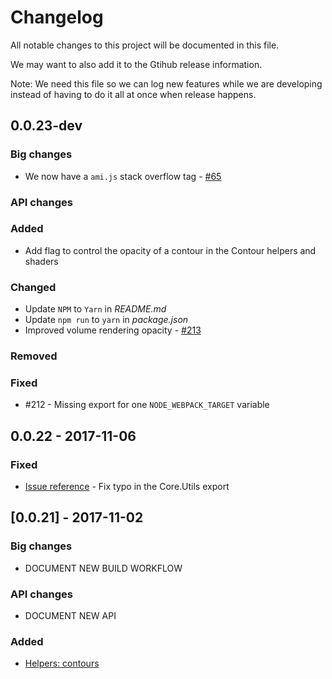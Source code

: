 # Changelog
All notable changes to this project will be documented in this file.

We may want to also add it to the Gtihub release information.

Note: We need this file so we can log new features while we are developing instead of having to do it all at once when release happens.

## 0.0.23-dev

### Big changes
- We now have a `ami.js` stack overflow tag - [#65](https://github.com/FNNDSC/ami/issues/65)

### API changes

### Added
- Add flag to control the opacity of a contour in the Contour helpers and shaders

### Changed
- Update `NPM` to `Yarn` in *README.md*
- Update `npm run` to `yarn` in *package.json*
- Improved volume rendering opacity - [#213](https://github.com/FNNDSC/ami/pull/213)

### Removed

### Fixed
- #212 - Missing export for one `NODE_WEBPACK_TARGET` variable

## 0.0.22 - 2017-11-06
### Fixed
- [Issue reference]() - Fix typo in the Core.Utils export

## [0.0.21] - 2017-11-02
### Big changes
- DOCUMENT NEW BUILD WORKFLOW
### API changes
- DOCUMENT NEW API
### Added
- [Helpers: contours](https://github.com/FNNDSC/ami/blob/dev/src/helpers/helpers.contour.js)
